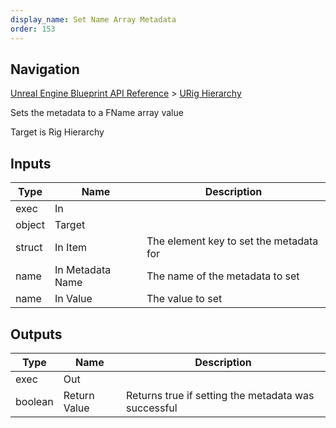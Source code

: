 ```yaml
---
display_name: Set Name Array Metadata
order: 153
---
```

## Navigation

[Unreal Engine Blueprint API Reference](https://dev.epicgames.com/documentation/en-us/unreal-engine/BlueprintAPI) > [URig Hierarchy](https://dev.epicgames.com/documentation/en-us/unreal-engine/BlueprintAPI/URigHierarchy)

Sets the metadata to a FName array value

Target is Rig Hierarchy

## Inputs

| Type | Name | Description |
| --- | --- | --- |
| exec | In |  |
| object | Target |  |
| struct | In Item | The element key to set the metadata for |
| name | In Metadata Name | The name of the metadata to set |
| name | In Value | The value to set |

## Outputs

| Type | Name | Description |
| --- | --- | --- |
| exec | Out |  |
| boolean | Return Value | Returns true if setting the metadata was successful |
